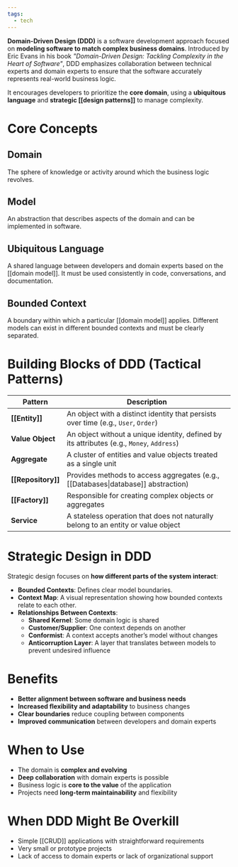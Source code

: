 ```yaml
---
tags:
  - tech
---
```

**Domain-Driven Design (DDD)** is a software development approach focused on **modeling software to match complex business domains**.
Introduced by Eric Evans in his book _"Domain-Driven Design: Tackling Complexity in the Heart of Software"_, DDD emphasizes collaboration between technical experts and domain experts to ensure that the software accurately represents real-world business logic.

It encourages developers to prioritize the **core domain**, using a **ubiquitous language** and **strategic [[design patterns]]** to manage complexity.
# Core Concepts
## Domain
The sphere of knowledge or activity around which the business logic revolves.
## Model
An abstraction that describes aspects of the domain and can be implemented in software.
## Ubiquitous Language
A shared language between developers and domain experts based on the [[domain model]]. 
It must be used consistently in code, conversations, and documentation.
## Bounded Context
A boundary within which a particular [[domain model]] applies. 
Different models can exist in different bounded contexts and must be clearly separated.
# Building Blocks of DDD (Tactical Patterns)
| Pattern            | Description                                                                               |
| ------------------ | ----------------------------------------------------------------------------------------- |
| **[[Entity]]**     | An object with a distinct identity that persists over time (e.g., `User`, `Order`)        |
| **Value Object**   | An object without a unique identity, defined by its attributes (e.g., `Money`, `Address`) |
| **Aggregate**      | A cluster of entities and value objects treated as a single unit                          |
| **[[Repository]]** | Provides methods to access aggregates (e.g., [[Databases\|database]] abstraction)         |
| **[[Factory]]**    | Responsible for creating complex objects or aggregates                                    |
| **Service**        | A stateless operation that does not naturally belong to an entity or value object         |
# Strategic Design in DDD
Strategic design focuses on **how different parts of the system interact**:
- **Bounded Contexts**: Defines clear model boundaries.
- **Context Map**: A visual representation showing how bounded contexts relate to each other.
- **Relationships Between Contexts**:
    - **Shared Kernel**: Some domain logic is shared
    - **Customer/Supplier**: One context depends on another
    - **Conformist**: A context accepts another’s model without changes
    - **Anticorruption Layer**: A layer that translates between models to prevent undesired influence
# Benefits
- **Better alignment between software and business needs**
- **Increased flexibility and adaptability** to business changes
- **Clear boundaries** reduce coupling between components
- **Improved communication** between developers and domain experts
# When to Use
- The domain is **complex and evolving**
- **Deep collaboration** with domain experts is possible
- Business logic is **core to the value** of the application
- Projects need **long-term maintainability** and flexibility
# When DDD Might Be Overkill
- Simple [[CRUD]] applications with straightforward requirements
- Very small or prototype projects
- Lack of access to domain experts or lack of organizational support
